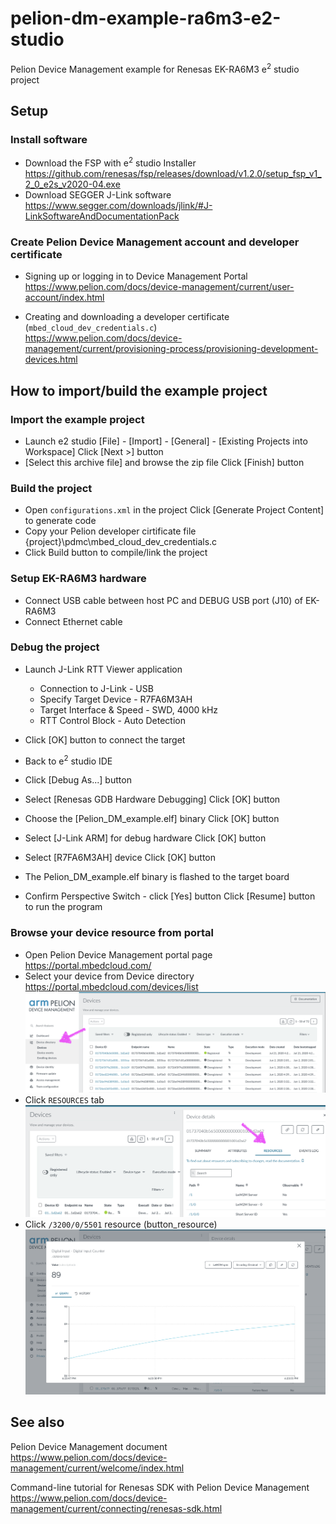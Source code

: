 # pelion-dm-example-ra6m3-e2-studio
Pelion Device Management example for Renesas EK-RA6M3 e<sup>2</sup> studio project

## Setup
### Install software
* Download the FSP with e<sup>2</sup> studio Installer  
https://github.com/renesas/fsp/releases/download/v1.2.0/setup_fsp_v1_2_0_e2s_v2020-04.exe
* Download SEGGER J-Link software  
https://www.segger.com/downloads/jlink/#J-LinkSoftwareAndDocumentationPack

### Create Pelion Device Management account and developer certificate

* Signing up or logging in to Device Management Portal  
https://www.pelion.com/docs/device-management/current/user-account/index.html

* Creating and downloading a developer certificate (`mbed_cloud_dev_credentials.c`)  
https://www.pelion.com/docs/device-management/current/provisioning-process/provisioning-development-devices.html

## How to import/build the example project

### Import the example project
* Launch e2 studio
[File] - [Import] - [General] - [Existing Projects into Workspace]
Click [Next >] button 
* [Select this archive file] and browse the zip file
Click [Finish] button

### Build the project
* Open `configurations.xml` in the project
Click [Generate Project Content] to generate code
* Copy your Pelion developer cirtificate file {project}\pdmc\mbed_cloud_dev_credentials.c
* Click Build button to compile/link the project

### Setup EK-RA6M3 hardware
* Connect USB cable between host PC and DEBUG USB port (J10) of EK-RA6M3
* Connect Ethernet cable

### Debug the project
* Launch J-Link RTT Viewer application
  * Connection to J-Link - USB
  * Specify Target Device - R7FA6M3AH
  * Target Interface & Speed - SWD, 4000 kHz
  * RTT Control Block - Auto Detection
* Click [OK] button to connect the target

* Back to e<sup>2</sup> studio IDE
* Click [Debug As...] button
* Select [Renesas GDB Hardware Debugging]
Click [OK] button 
* Choose the [Pelion_DM_example.elf] binary
Click [OK] button 
* Select [J-Link ARM] for debug hardware
Click [OK] button 
* Select [R7FA6M3AH] device
Click [OK] button 
* The Pelion_DM_example.elf binary is flashed to the target board 
* Confirm Perspective Switch - click [Yes] button 
Click [Resume] button to run the program 

### Browse your device resource from portal

* Open Pelion Device Management portal page  
https://portal.mbedcloud.com/
* Select your device from Device directory  
https://portal.mbedcloud.com/devices/list  
![](./pict/devices.png)
* Click `RESOURCES` tab
![](./pict/resources.png)
* Click `/3200/0/5501` resource (button_resource)
![](./pict/graph.png)


## See also

Pelion Device Management document  
https://www.pelion.com/docs/device-management/current/welcome/index.html

Command-line tutorial for Renesas SDK with Pelion Device Management  
https://www.pelion.com/docs/device-management/current/connecting/renesas-sdk.html

